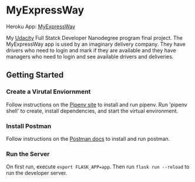 # MyExpressWay

Heroku App: [MyExpressWay](https://myexpressway.herokuapp.com/)

My [Udacity](https://www.udacity.com/) Full Statck Developer Nanodegree program final project. The MyExpressWay app is used by an imaginary delivery company. They have drivers who need to login and mark if they are available and they have managers who need to login and see available drivers and deliveries. 

## Getting Started

### Create a Virutal Enviornment

Follow instructions on the [Pipenv site](https://pipenv-fork.readthedocs.io/en/latest/) to install and run pipenv.
Run 'pipenv shell' to create, install dependencies, and start the virtual environment.

### Install Postman

Follow instructions on the [Postman docs](https://www.getpostman.com/) to install and run postman.

### Run the Server

On first run, execute `export FLASK_APP=app`. Then run `flask run --reload` to run the developer server.

